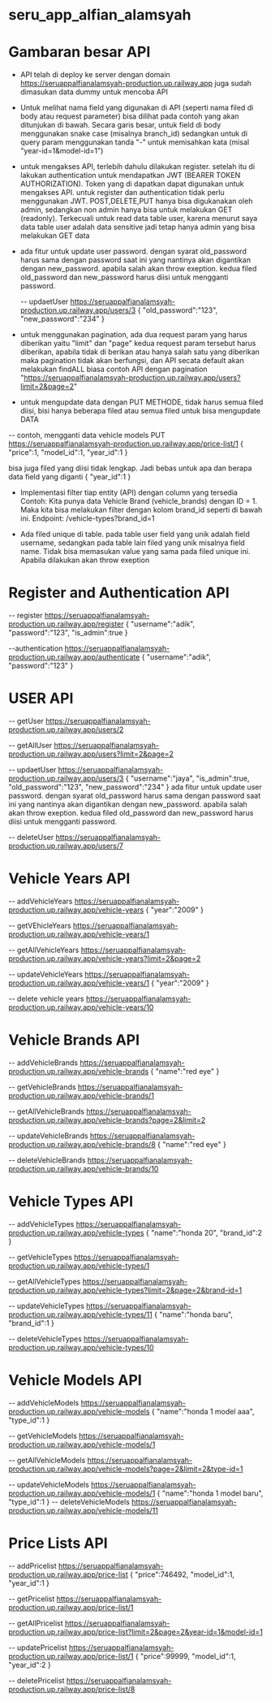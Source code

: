 # seru_app_alfian_alamsyah

# Gambaran besar API

- API telah di deploy ke server dengan domain https://seruappalfianalamsyah-production.up.railway.app
  juga sudah dimasukan data dummy untuk mencoba API

- Untuk melihat nama field yang digunakan di API (seperti nama filed di body atau request parameter)
  bisa dilihat pada contoh yang akan ditunjukan di bawah. Secara garis besar, untuk field di body
  menggunakan snake case (misalnya branch_id) sedangkan untuk di query param menggunakan tanda "-"
  untuk memisahkan kata (misal "year-id=1&model-id=1")

- untuk mengakses API, terlebih dahulu dilakukan register. setelah itu di lakukan authentication
  untuk mendapatkan JWT (BEARER TOKEN AUTHORIZATION). Token yang di dapatkan dapat digunakan untuk mengakses API. untuk
  register dan authentication tidak perlu menggunakan JWT. POST,DELETE,PUT hanya bisa
  digukanakan oleh admin, sedangkan non admin hanya bisa untuk melakukan GET (readonly).
  Terkecuali untuk read data table user, karena menurut saya data table user adalah data sensitive
  jadi tetap hanya admin yang bisa melakukan GET data

- ada fitur untuk update user password. dengan syarat old_password harus sama dengan password
  saat ini yang nantinya akan digantikan dengan new_password. apabila salah akan throw exeption.
  kedua filed old_password dan new_password harus diisi untuk mengganti password.

  -- updaetUser https://seruappalfianalamsyah-production.up.railway.app/users/3
  {
  "old_password":"123",
  "new_password":"234"
  }

- untuk menggunakan pagination, ada dua request param yang harus diberikan yaitu "limit" dan "page"
  kedua request param tersebut harus diberikan, apabila tidak di berikan atau hanya salah satu
  yang diberikan maka pagination tidak akan berfungsi, dan API secata default akan melakukan findALL biasa
  contoh API dengan pagination "https://seruappalfianalamsyah-production.up.railway.app/users?limit=2&page=2"

- untuk mengupdate data dengan PUT METHODE, tidak harus semua filed diisi, bisi hanya beberapa filed
  atau semua filed untuk bisa mengupdate DATA

-- contoh, mengganti data vehicle models PUT https://seruappalfianalamsyah-production.up.railway.app/price-list/1
{
"price":1,
"model_id":1,
"year_id":1
}

bisa juga filed yang diisi tidak lengkap. Jadi bebas untuk apa dan berapa data field yang diganti
{
"year_id":1
}

- Implementasi filter tiap entity (API) dengan column yang tersedia
  Contoh: Kita punya data Vehicle Brand (vehicle_brands) dengan ID = 1. Maka kita bisa melakukan filter dengan kolom brand_id seperti di bawah ini.
  Endpoint: /vehicle-types?brand_id=1

- Ada filed unique di table. pada table user field yang unik adalah field username, sedangkan pada table lain filed
  yang unik misalnya field name. Tidak bisa memasukan value yang sama pada filed unique ini. Apabila dilakukan akan throw exeption

# Register and Authentication API

-- register https://seruappalfianalamsyah-production.up.railway.app/register
{
"username":"adik",  
"password":"123",
"is_admin":true
}

--authentication https://seruappalfianalamsyah-production.up.railway.app/authenticate
{
"username":"adik",
"password":"123"
}

# USER API

-- getUser https://seruappalfianalamsyah-production.up.railway.app/users/2

-- getAllUser https://seruappalfianalamsyah-production.up.railway.app/users?limit=2&page=2

-- updaetUser https://seruappalfianalamsyah-production.up.railway.app/users/3
{
"username":"jaya",
"is_admin":true,
"old_password":"123",
"new_password":"234"
}
ada fitur untuk update user password. dengan syarat old_password harus sama dengan password
saat ini yang nantinya akan digantikan dengan new_password. apabila salah akan throw exeption.
kedua filed old_password dan new_password harus diisi untuk mengganti password.

-- deleteUser https://seruappalfianalamsyah-production.up.railway.app/users/7

# Vehicle Years API

-- addVehicleYears https://seruappalfianalamsyah-production.up.railway.app/vehicle-years
{
"year":"2009"
}

-- getVEhicleYears https://seruappalfianalamsyah-production.up.railway.app/vehicle-years/1

-- getAllVehicleYears https://seruappalfianalamsyah-production.up.railway.app/vehicle-years?limit=2&page=2

-- updateVehicleYears https://seruappalfianalamsyah-production.up.railway.app/vehicle-years/1
{
"year":"2009"
}

-- delete vehicle years https://seruappalfianalamsyah-production.up.railway.app/vehicle-years/10

# Vehicle Brands API

-- addVehicleBrands https://seruappalfianalamsyah-production.up.railway.app/vehicle-brands
{
"name":"red eye"
}

-- getVehicleBrands https://seruappalfianalamsyah-production.up.railway.app/vehicle-brands/1

-- getAllVehicleBrands https://seruappalfianalamsyah-production.up.railway.app/vehicle-brands?page=2&limit=2

-- updateVehicleBrands https://seruappalfianalamsyah-production.up.railway.app/vehicle-brands/8
{
"name":"red eye"
}

-- deleteVehicleBrands https://seruappalfianalamsyah-production.up.railway.app/vehicle-brands/10

# Vehicle Types API

-- addVehicleTypes https://seruappalfianalamsyah-production.up.railway.app/vehicle-types
{
"name":"honda 20",
"brand_id":2
}

-- getVehicleTypes https://seruappalfianalamsyah-production.up.railway.app/vehicle-types/1

-- getAllVehicleTypes https://seruappalfianalamsyah-production.up.railway.app/vehicle-types?limit=2&page=2&brand-id=1

-- updateVehicleTypes https://seruappalfianalamsyah-production.up.railway.app/vehicle-types/11
{
"name":"honda baru",
"brand_id":1
}

-- deleteVehicleTypes https://seruappalfianalamsyah-production.up.railway.app/vehicle-types/10

# Vehicle Models API

-- addVehicleModels https://seruappalfianalamsyah-production.up.railway.app/vehicle-models
{
"name":"honda 1 model aaa",
"type_id":1
}

-- getVehicleModels https://seruappalfianalamsyah-production.up.railway.app/vehicle-models/1

-- getAllVehicleModels https://seruappalfianalamsyah-production.up.railway.app/vehicle-models?page=2&limit=2&type-id=1

-- updateVehicleModels https://seruappalfianalamsyah-production.up.railway.app/vehicle-models/1
{
"name":"honda 1 model baru",
"type_id":1
}
-- deleteVehicleModels https://seruappalfianalamsyah-production.up.railway.app/vehicle-models/11

# Price Lists API

-- addPricelist https://seruappalfianalamsyah-production.up.railway.app/price-list
{
"price":746492,
"model_id":1,
"year_id":1
}

-- getPricelist https://seruappalfianalamsyah-production.up.railway.app/price-list/1

-- getAllPricelist https://seruappalfianalamsyah-production.up.railway.app/price-list?limit=2&page=2&year-id=1&model-id=1

-- updatePricelist https://seruappalfianalamsyah-production.up.railway.app/price-list/1
{
"price":99999,
"model_id":1,
"year_id":2
}

-- deletePricelist https://seruappalfianalamsyah-production.up.railway.app/price-list/8
